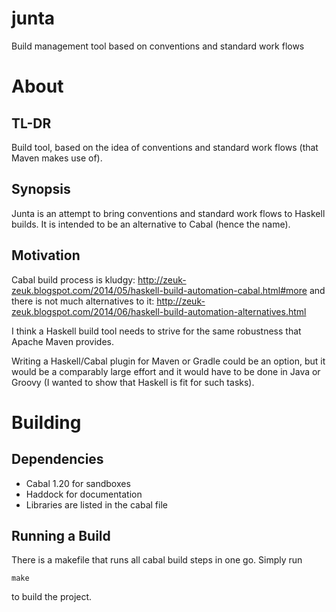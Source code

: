 junta
============
Build management tool based on conventions and standard work flows

# About
## TL-DR
Build tool, based on the idea of conventions and standard work flows (that Maven
makes use of).

## Synopsis
Junta is an attempt to bring conventions and standard work flows to Haskell
builds. It is intended to be an alternative to Cabal  (hence the name).

## Motivation 
Cabal build process is kludgy:
http://zeuk-zeuk.blogspot.com/2014/05/haskell-build-automation-cabal.html#more
and there is not much alternatives to it:
http://zeuk-zeuk.blogspot.com/2014/06/haskell-build-automation-alternatives.html

I think a Haskell build tool needs to strive for the same robustness that
Apache Maven provides.

Writing a Haskell/Cabal plugin for Maven or Gradle could be an option, but it
would be a comparably large effort and it would have to be done in Java or
Groovy (I wanted to show that Haskell is fit for such tasks).

# Building
## Dependencies
- Cabal 1.20 for sandboxes
- Haddock for documentation
- Libraries are listed in the cabal file

## Running a Build
There is a makefile that runs all cabal build steps in one go. Simply run
```
make
```
to build the project. 

